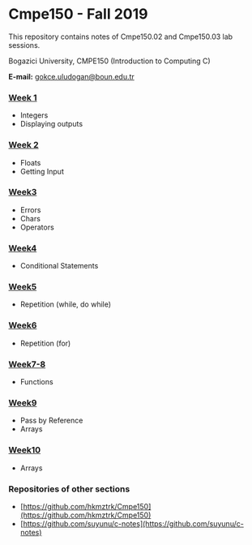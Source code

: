 # Cmpe150 - Fall 2019

This repository contains notes of Cmpe150.02 and Cmpe150.03 lab sessions. 

Bogazici University, CMPE150 (Introduction to Computing C) 

**E-mail:** gokce.uludogan@boun.edu.tr

### [Week 1](week1/)

* Integers
* Displaying outputs

### [Week 2](week2/)

* Floats
* Getting Input

### [Week3](week3/) 

* Errors
* Chars
* Operators

### [Week4](week4/)

* Conditional Statements

### [Week5](week5/) 

* Repetition (while, do while)

### [Week6](week6/)

* Repetition (for)
### [Week7-8](week7-8/)
* Functions

### [Week9](week9/)

- Pass by Reference
- Arrays

### [Week10](week10/)

- Arrays

### Repositories of other sections

* [https://github.com/hkmztrk/Cmpe150](https://github.com/hkmztrk/Cmpe150)  
* [https://github.com/suyunu/c-notes](https://github.com/suyunu/c-notes)
